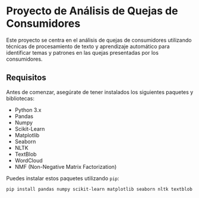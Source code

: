 # Proyecto de Análisis de Quejas de Consumidores

Este proyecto se centra en el análisis de quejas de consumidores utilizando técnicas de procesamiento de texto y aprendizaje automático para identificar temas y patrones en las quejas presentadas por los consumidores.

## Requisitos

Antes de comenzar, asegúrate de tener instalados los siguientes paquetes y bibliotecas:

- Python 3.x
- Pandas
- Numpy
- Scikit-Learn
- Matplotlib
- Seaborn
- NLTK
- TextBlob
- WordCloud
- NMF (Non-Negative Matrix Factorization)

Puedes instalar estos paquetes utilizando `pip`:

```bash
pip install pandas numpy scikit-learn matplotlib seaborn nltk textblob wordcloud
